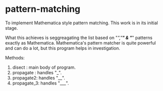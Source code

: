 pattern-matching
================

To implement Mathematica style pattern matching.
This work is in its initial stage.

What this achieves is seggreagating the list based on "_","__" & "___" patterns exactly as Mathematica. 
Mathematica's pattern matcher is quite powerful and can do a lot, but this program helps in investigation.

Methods:
1) disect : main body of program.
2) propagate : handles "_".
3) propagate2: handles "__".
4) propagate_3: handles "___".


